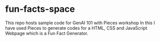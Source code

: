 # fun-facts-space
This repo hosts sample code for GenAI 101 with Pieces workshop
In this I have used Pieces to generate codes for a HTML, CSS and JavaScript Webpage which is a Fun Fact Generator.

